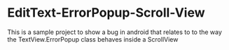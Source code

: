 EditText-ErrorPopup-Scroll-View
===============================

This is a sample project to show a bug in android that relates to to the way the TextView.ErrorPopup class behaves inside a ScrollView 
